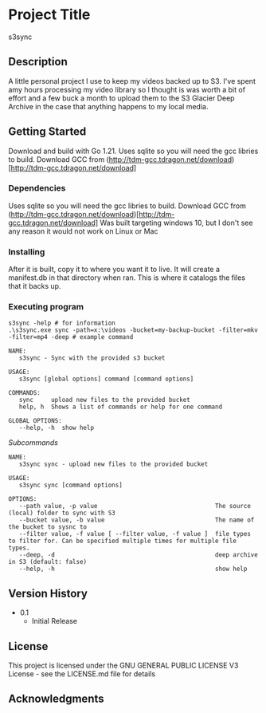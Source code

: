 # Project Title

s3sync

## Description

A little personal project I use to keep my videos backed up to S3. I've spent amy hours processing my video library so I thought is was worth a bit of effort and a few buck a month to upload them to the S3 Glacier Deep Archive in the case that anything happens to my local media.

## Getting Started

Download and build with Go 1.21. Uses sqlite so you will need the gcc libries to build. Download GCC from (http://tdm-gcc.tdragon.net/download)[http://tdm-gcc.tdragon.net/download]

### Dependencies

Uses sqlite so you will need the gcc libries to build. Download GCC from (http://tdm-gcc.tdragon.net/download)[http://tdm-gcc.tdragon.net/download]
Was built targeting windows 10, but I don't see any reason it would not work on Linux or Mac

### Installing

After it is built, copy it to where you want it to live. It will create a manifest.db in that directory when ran. This is where it catalogs the files that it backs up.

### Executing program


```
s3sync -help # for information
.\s3sync.exe sync -path=x:\videos -bucket=my-backup-bucket -filter=mkv -filter=mp4 -deep # example command
```

```
NAME:
   s3sync - Sync with the provided s3 bucket

USAGE:
   s3sync [global options] command [command options]

COMMANDS:
   sync     upload new files to the provided bucket
   help, h  Shows a list of commands or help for one command

GLOBAL OPTIONS:
   --help, -h  show help
```

*Subcommands* 

```
NAME:
   s3sync sync - upload new files to the provided bucket

USAGE:
   s3sync sync [command options]

OPTIONS:
   --path value, -p value                                 The source (local) folder to sync with S3
   --bucket value, -b value                               The name of the bucket to sysnc to
   --filter value, -f value [ --filter value, -f value ]  file types to filter for. Can be specified multiple times for multiple file types.
   --deep, -d                                             deep archive in S3 (default: false)
   --help, -h                                             show help
```

## Version History

* 0.1
    * Initial Release

## License

This project is licensed under the GNU GENERAL PUBLIC LICENSE V3 License - see the LICENSE.md file for details

## Acknowledgments
